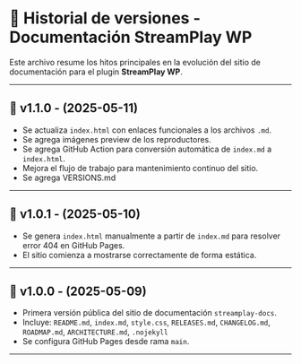 # 📌 Historial de versiones - Documentación StreamPlay WP

Este archivo resume los hitos principales en la evolución del sitio de documentación para el plugin **StreamPlay WP**.

---

## 🔷 v1.1.0 - (2025-05-11)

- Se actualiza `index.html` con enlaces funcionales a los archivos `.md`.
- Se agrega imágenes preview de los reproductores.
- Se agrega GitHub Action para conversión automática de `index.md` a `index.html`.
- Mejora el flujo de trabajo para mantenimiento continuo del sitio.
- Se agrega VERSIONS.md
---

## 🔷 v1.0.1 - (2025-05-10)

- Se genera `index.html` manualmente a partir de `index.md` para resolver error 404 en GitHub Pages.
- El sitio comienza a mostrarse correctamente de forma estática.

---

## 🔷 v1.0.0 - (2025-05-09)

- Primera versión pública del sitio de documentación `streamplay-docs`.
- Incluye: `README.md`, `index.md`, `style.css`, `RELEASES.md`, `CHANGELOG.md`, `ROADMAP.md`, `ARCHITECTURE.md`, `.nojekyll`
- Se configura GitHub Pages desde rama `main`.

---
